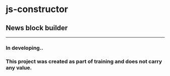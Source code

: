 # **js-constructor**
## News block builder
***
### In developing..
### This project was created as part of training and does not carry any value.